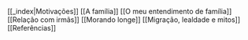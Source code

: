 [[_index|Motivações]]
[[A família]]
[[O meu entendimento de família]]
[[Relação com irmãs]]
[[Morando longe]]
[[Migração, lealdade e mitos]]
[[Referências]]
